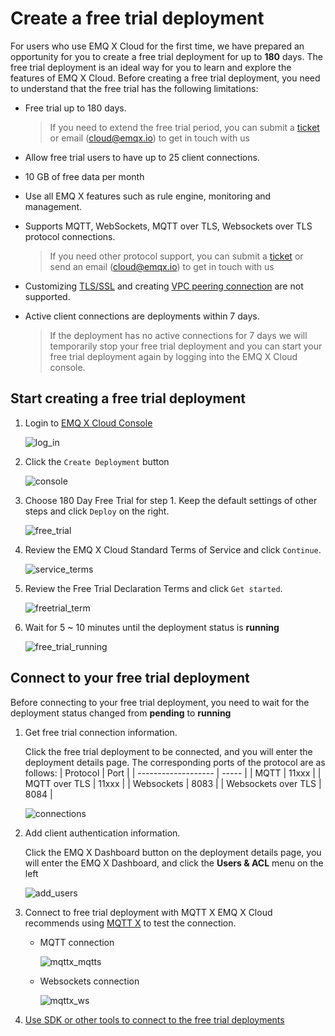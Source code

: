 # Create a free trial deployment

For users who use EMQ X Cloud for the first time, we have prepared an opportunity for you to create a free trial deployment for up to **180** days. The free trial deployment is an ideal way for you to learn and explore the features of EMQ X Cloud. Before creating a free trial deployment, you need to understand that the free trial has the following limitations:

- Free trial up to 180 days.

  > If you need to extend the free trial period, you can submit a [ticket](../contact.md) or email (cloud@emqx.io) to get in touch with us

- Allow free trial users to have up to 25 client connections.

- 10 GB of free data per month

- Use all EMQ X features such as rule engine, monitoring and management.

- Supports MQTT, WebSockets, MQTT over TLS, Websockets over TLS protocol connections.

  > If you need other protocol support, you can submit a [ticket](../contact.md) or send an email (cloud@emqx.io) to get in touch with us

- Customizing [TLS/SSL](../deployments/security_features_and_settings/tls_ssl.md) and creating [VPC peering connection](../deployments/security_features_and_settings/vpc_peering.md) are not supported.

- Active client connections are deployments within 7 days.
  
  > If the deployment has no active connections for 7 days we will temporarily stop your free trial deployment and you can start your free trial deployment again by logging into the EMQ X Cloud console.



## Start creating a free trial deployment

1. Login to [EMQ X Cloud Console](https://accounts.emqx.io/signin?continue=https://cloud.emqx.io/console/)

   ![log_in](./_assets/log_in.png)

2. Click the `Create Deployment` button

   ![console](./_assets/console.png)

3. Choose 180 Day Free Trial for step 1. Keep the default settings of other steps and click `Deploy` 
on the right.

   ![free_trial](./_assets/free_trial.png)

4. Review the EMQ X Cloud Standard Terms of Service and click `Continue`.

   ![service_terms](./_assets/service_terms.png)

5. Review the Free Trial Declaration Terms and click `Get started`.

   ![freetrial_term](./_assets/freetrial_terms.png)
   
6. Wait for 5 ~ 10 minutes until the deployment status is **running**

   ![free_trial_running](./_assets/running.png)



## Connect to your free trial deployment

Before connecting to your free trial deployment, you need to wait for the deployment status changed from **pending** to **running**

1. Get free trial connection information. 
   
    Click the free trial deployment to be connected, and you will enter the deployment details page. The corresponding ports of the protocol are as follows:
    | Protocol            | Port  |
    | ------------------- | ----- |
    | MQTT                | 11xxx |
    | MQTT over TLS       | 11xxx |
    | Websockets          | 8083  |
    | Websockets over TLS | 8084  |
    
    ![connections](./_assets/detail.png)
        
    
2. Add client authentication information.
   
    Click the EMQ X Dashboard button on the deployment details page, you will enter the EMQ X Dashboard, and click the **Users & ACL** menu on the left

    ![add_users](./_assets/auth.png)

3. Connect to free trial deployment with MQTT X
   EMQ X Cloud recommends using [MQTT X](https://mqttx.app/) to test the connection.

   - MQTT connection

     ![mqttx_mqtts](./_assets/mqttx_connect.png)

   - Websockets connection
     
     ![mqttx_ws](./_assets/mqttx_ws.png)

4. [Use SDK or other tools to connect to the free trial deployments](../connect_to_deployments/introduction.md)